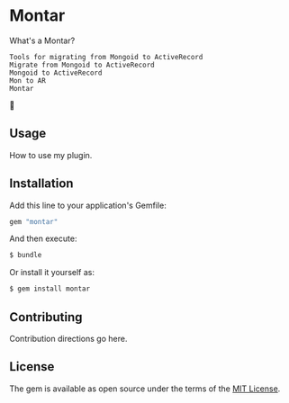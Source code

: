 # Montar

What's a Montar?

```
Tools for migrating from Mongoid to ActiveRecord
Migrate from Mongoid to ActiveRecord
Mongoid to ActiveRecord
Mon to AR
Montar
```

:shrug:

## Usage
How to use my plugin.

## Installation
Add this line to your application's Gemfile:

```ruby
gem "montar"
```

And then execute:
```bash
$ bundle
```

Or install it yourself as:
```bash
$ gem install montar
```

## Contributing
Contribution directions go here.

## License
The gem is available as open source under the terms of the [MIT License](https://opensource.org/licenses/MIT).
